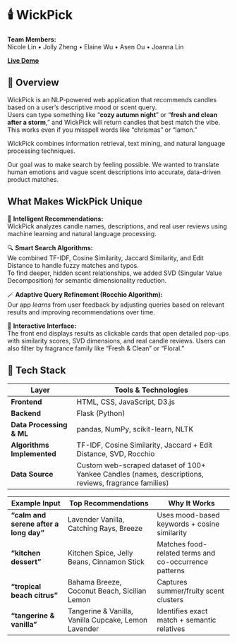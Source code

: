 # 🕯️ WickPick

**Team Members:**  
Nicole Lin • Jolly Zheng • Elaine Wu • Asen Ou • Joanna Lin

[**Live Demo**](http://4300showcase.infosci.cornell.edu:5253/)

## 🌟 Overview

WickPick is an NLP-powered web application that recommends candles based on a user’s descriptive mood or scent query.  
Users can type something like “**cozy autumn night**” or “**fresh and clean after a storm**,” and WickPick will return candles that best match the vibe. This works even if you misspell words like “chrismas” or “lamon.”

WickPick combines information retrieval, text mining, and natural language processing techniques.

Our goal was to make search by feeling possible. We wanted to translate human emotions and vague scent descriptions into accurate, data-driven product matches.

## What Makes WickPick Unique

🧠 **Intelligent Recommendations:**  
WickPick analyzes candle names, descriptions, and real user reviews using machine learning and natural language processing.

🔍 **Smart Search Algorithms:**  
We combined TF-IDF, Cosine Similarity, Jaccard Similarity, and Edit Distance to handle fuzzy matches and typos.  
To find deeper, hidden scent relationships, we added SVD (Singular Value Decomposition) for semantic dimensionality reduction.

🪄 **Adaptive Query Refinement (Rocchio Algorithm):**  
Our app *learns* from user feedback by adjusting queries based on relevant results and improving recommendations over time.

🎨 **Interactive Interface:**  
The front end displays results as clickable cards that open detailed pop-ups with similarity scores, SVD dimensions, and real candle reviews. Users can also filter by fragrance family like “Fresh & Clean” or “Floral.”

## 🧰 Tech Stack

| Layer | Tools & Technologies |
|-------|----------------------|
| **Frontend** | HTML, CSS, JavaScript, D3.js |
| **Backend** | Flask (Python) |
| **Data Processing & ML** | pandas, NumPy, scikit-learn, NLTK |
| **Algorithms Implemented** | TF-IDF, Cosine Similarity, Jaccard + Edit Distance, SVD, Rocchio |
| **Data Source** | Custom web-scraped dataset of 100+ Yankee Candles (names, descriptions, reviews, fragrance families) |

| Example Input | Top Recommendations | Why It Works |
|----------------|---------------------|---------------|
| **“calm and serene after a long day”** | Lavender Vanilla, Catching Rays, Breeze | Uses mood-based keywords + cosine similarity |
| **“kitchen dessert”** | Kitchen Spice, Jelly Beans, Cinnamon Stick | Matches food-related terms and co-occurrence patterns |
| **“tropical beach citrus”** | Bahama Breeze, Coconut Beach, Sicilian Lemon | Captures summer/fruity scent clusters |
| **“tangerine & vanilla”** | Tangerine & Vanilla, Vanilla Cupcake, Lemon Lavender | Identifies exact match + semantic relatives |
